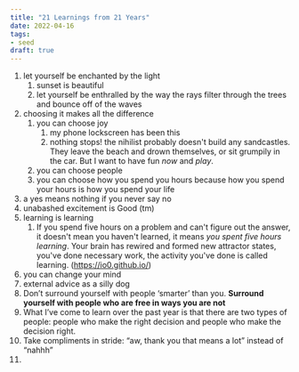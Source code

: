 ```yaml
---
title: "21 Learnings from 21 Years"
date: 2022-04-16
tags:
- seed
draft: true
---
```


1. let yourself be enchanted by the light
	1. sunset is beautiful
	2. let yourself be enthralled by the way the rays filter through the trees and bounce off of the waves
2. choosing it makes all the difference
	1. you can choose joy
		1. my phone lockscreen has been this
		2. nothing stops! the nihilist probably doesn't build any sandcastles. They leave the beach and drown themselves, or sit grumpily in the car. But I want to have fun _now_ and _play_.
	2. you can choose people
	3. you can choose how you spend you hours because how you spend your hours is how you spend your life
3. a yes means nothing if you never say no
4. unabashed excitement is Good (tm)
5. learning is learning
	1. If you spend five hours on a problem and can't figure out the answer, it doesn't mean you haven't learned, it means _you spent five hours learning_. Your brain has rewired and formed new attractor states, you've done necessary work, the activity you've done is called learning. (https://io0.github.io/)
6. you can change your mind
7. external advice as a silly dog
8. Don’t surround yourself with people ‘smarter’ than you. **Surround yourself with people who are free in ways you are not**
9. What I’ve come to learn over the past year is that there are two types of people: people who make the right decision and people who make the decision right.
10. Take compliments in stride: “aw, thank you that means a lot” instead of “nahhh”
11. 